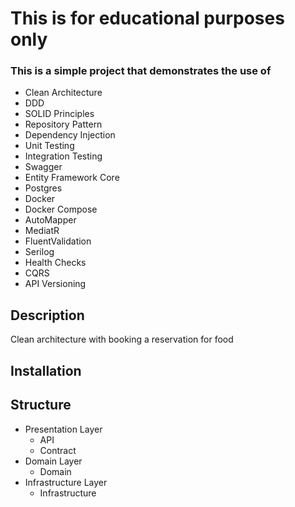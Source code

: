 # This is for educational purposes only
### This is a simple project that demonstrates the use of 
- Clean Architecture
- DDD
- SOLID Principles
- Repository Pattern
- Dependency Injection
- Unit Testing
- Integration Testing
- Swagger
- Entity Framework Core
- Postgres
- Docker
- Docker Compose
- AutoMapper
- MediatR
- FluentValidation
- Serilog
- Health Checks
- CQRS
- API Versioning
## Description
Clean architecture with booking a reservation for food 

## Installation
## Structure

- Presentation Layer
  - API
  - Contract
- Domain Layer
  - Domain
- Infrastructure Layer
  - Infrastructure